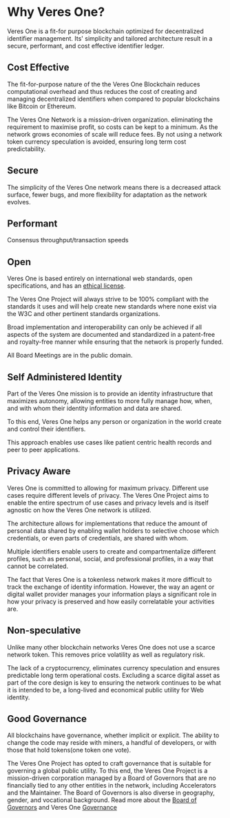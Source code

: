 # Why Veres One?

Veres One is a fit-for purpose blockchain optimized for decentralized identifier management. Its' simplicity and tailored architecture result in a secure, performant, and cost effective identifier ledger.

## Cost Effective

The fit-for-purpose nature of the the Veres One Blockchain reduces computational overhead and thus reduces the cost of creating and managing decentralized identifiers when compared to popular blockchains like Bitcoin or Ethereum.

The Veres One Network is a mission-driven organization. eliminating the requirement to maximise profit, so costs can be kept to a minimum. As the network grows economies of scale will reduce fees. By not using a network token currency speculation is avoided, ensuring long term cost predictability.

## Secure

The simplicity of the Veres One network means there is a decreased attack surface, fewer bugs, and more flexibility for adaptation as the network evolves.

## Performant

Consensus throughput/transaction speeds

## Open

Veres One is based entirely on international web standards, open specifications, and has an [ethical license](https://docs.veres.one/agreements/software/).

The Veres One Project will always strive to be 100% compliant with the standards it uses and will help create new standards where none exist via the W3C and other pertinent standards organizations.

Broad implementation and interoperability can only be achieved if all aspects of the system are documented and standardized in a patent-free and royalty-free manner while ensuring that the network is properly funded.

All Board Meetings are in the public domain.

## Self Administered Identity

Part of the Veres One mission is to provide an identity infrastructure that maximizes autonomy, allowing entities to more fully manage how, when, and with whom their identity information and data are shared.

To this end, Veres One helps any person or organization in the world create and control their identifiers.

This approach enables use cases like patient centric health records and peer to peer applications.

## Privacy Aware

Veres One is committed to allowing for maximum privacy. Different use cases require different levels of privacy. The Veres One Project aims to enable the entire spectrum of use cases and privacy levels and is itself agnostic on how the Veres One network is utilized.

The architecture allows for implementations that reduce the amount of personal data shared by enabling wallet holders to selective choose which credentials, or even parts of credentials, are shared with whom.

Multiple identifiers enable users to create and compartmentalize different profiles, such as personal, social, and professional profiles, in a way that cannot be correlated.

The fact that Veres One is a tokenless network makes it more difficult to track the exchange of identity information. However, the way an agent or digital wallet provider manages your information plays a significant role in how your privacy is preserved and how easily correlatable your activities are.

## Non-speculative

Unlike many other blockchain networks Veres One does not use a scarce network token. This removes price volatility as well as regulatory risk.

The lack of a cryptocurrency, eliminates currency speculation and ensures predictable long term operational costs. Excluding a scarce digital asset as part of the core design is key to ensuring the network continues to be what it is intended to be, a long-lived and economical public utility for Web identity.

## Good Governance

All blockchains have governance, whether implicit or explicit. The ability to change the code may reside with miners, a handful of developers, or with those that hold tokens(one token one vote).

The Veres One Project has opted to craft governance that is suitable for governing a global public utility. To this end, the Veres One Project is a mission-driven corporation managed by a Board of Governors that are no financially tied to any other entities in the network, including Accelerators and the Maintainer. The Board of Governors is also diverse in geography, gender, and vocational background. Read more about the [Board of Governors](https://docs.veres.one/network/governors/) and Veres One [Governance](https://docs.veres.one/network/governance/)
